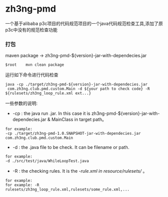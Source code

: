 # zh3ng-pmd

一个基于alibaba p3c项目的代码规范项目的一个java代码规范检查工具,添加了原p3c中没有的规范检查功能


### 打包

maven package   ->  zh3ng-pmd-${version}-jar-with-dependecies.jar

```$xslt
$root    mvn clean package
```

运行如下命令进行代码检查

```$xslt
java -cp ./target/zh3ng-pmd-${version}-jar-with-dependecies.jar
 com.zh3ng.club.pmd.custom.Main -d ${your path to check code} -R ${rulesets/zh3ng_loop_rule.xml ext...}
```

一些参数的说明:

* -cp : the java run .jar. In this case it is zh3ng-pmd-${version}-jar-with-dependecies.jar & MainClass  in target path。
 
```
for example:
-cp ./target/zh3ng-pmd-1.0.SNAPSHOT-jar-with-dependecies.jar com.zh3ng.club.pmd.custom.Main
```

* -d  : the .java file to be check. It can be filename or path.

```$xslt
for example:
-d ./src/test/java/WhileLoopTest.java
```

* -R  : the checking rules. It is the *-rule.xml in resource/rulesets/* 。
```
for example:
for example: -R rulesets/zh3ng_loop_rule.xml,rulesets/some_rule.xml,...
```  


